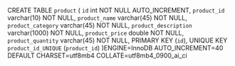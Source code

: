 CREATE TABLE `product` (
  `id` int NOT NULL AUTO_INCREMENT,
  `product_id` varchar(10) NOT NULL,
  `product_name` varchar(45) NOT NULL,
  `product_category` varchar(45) NOT NULL,
  `product_description` varchar(1000) NOT NULL,
  `product_price` double NOT NULL,
  `product_quantity` varchar(45) NOT NULL,
  PRIMARY KEY (`id`),
  UNIQUE KEY `product_id_UNIQUE` (`product_id`)
)ENGINE=InnoDB AUTO_INCREMENT=40 DEFAULT CHARSET=utf8mb4 COLLATE=utf8mb4_0900_ai_ci
